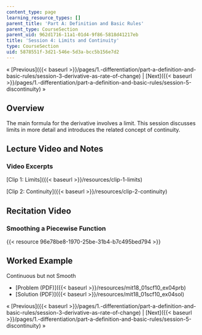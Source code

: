 ```yaml
---
content_type: page
learning_resource_types: []
parent_title: 'Part A: Definition and Basic Rules'
parent_type: CourseSection
parent_uid: 962d1716-11a1-01d4-9f86-5818d41217eb
title: 'Session 4: Limits and Continuity'
type: CourseSection
uid: 5878551f-3d21-546e-5d3a-bcc5b156e7d2
---
```


« [Previous]({{< baseurl >}}/pages/1.-differentiation/part-a-definition-and-basic-rules/session-3-derivative-as-rate-of-change) | [Next]({{< baseurl >}}/pages/1.-differentiation/part-a-definition-and-basic-rules/session-5-discontinuity) »

Overview
--------

The main formula for the derivative involves a limit. This session discusses limits in more detail and introduces the related concept of continuity.

Lecture Video and Notes
-----------------------

### Video Excerpts

[Clip 1: Limits]({{< baseurl >}}/resources/clip-1-limits)

[Clip 2: Continuity]({{< baseurl >}}/resources/clip-2-continuity)

Recitation Video
----------------

### Smoothing a Piecewise Function

{{< resource 96e78be8-1970-25be-31b4-b7c495bed794 >}}

Worked Example
--------------

Continuous but not Smooth

*   [Problem (PDF)]({{< baseurl >}}/resources/mit18_01scf10_ex04prb)
*   [Solution (PDF)]({{< baseurl >}}/resources/mit18_01scf10_ex04sol)

« [Previous]({{< baseurl >}}/pages/1.-differentiation/part-a-definition-and-basic-rules/session-3-derivative-as-rate-of-change) | [Next]({{< baseurl >}}/pages/1.-differentiation/part-a-definition-and-basic-rules/session-5-discontinuity) »
